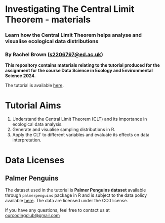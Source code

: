 # Investigating The Central Limit Theorem - materials
### Learn how the Central Limit Theorem helps analyse and visualise ecological data distributions
### By Rachel Brown (s2206797@ed.ac.uk)

**This repository contains materials relating to the tutorial produced for the assignment for the course Data Science in Ecology and Environmental Science 2024.**

The tutorial is available [here](https://eddatascienceees.github.io/tutorial-RachelBrown03/).

# Tutorial Aims
1. Understand the Central Limit Theorem (CLT) and its importance in ecological data analysis.
2. Generate and visualise sampling distributions in R.
3. Apply the CLT to different variables and evaluate its effects on data interpretation.

# Data Licenses

## Palmer Penguins
The dataset used in the tutorial is **Palmer Penguins dataset** available through `palmerpenguins` package in R
and is subject to the data policy available [here](https://lternet.edu/data-access-policy/).  The data are licensed under the CC0 license.


If you have any questions, feel free to contact us at ourcodingclub@gmail.com
